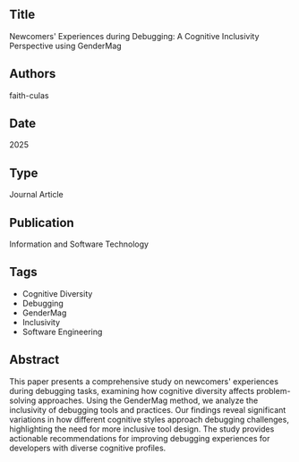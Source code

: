 ## Title
Newcomers' Experiences during Debugging: A Cognitive Inclusivity Perspective using GenderMag

## Authors
faith-culas

## Date
2025

## Type
Journal Article

## Publication
Information and Software Technology

## Tags
- Cognitive Diversity
- Debugging
- GenderMag
- Inclusivity
- Software Engineering

## Abstract
This paper presents a comprehensive study on newcomers' experiences during debugging tasks, examining how cognitive diversity affects problem-solving approaches. Using the GenderMag method, we analyze the inclusivity of debugging tools and practices. Our findings reveal significant variations in how different cognitive styles approach debugging challenges, highlighting the need for more inclusive tool design. The study provides actionable recommendations for improving debugging experiences for developers with diverse cognitive profiles.
